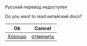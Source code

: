 Русский перевод недоступен

Do you want to read китайский docs?

| Ok                          | Cancel                         |
| --------------------------- | ------------------------------ |
| [Хорошо](../中文/readme.md) | [отменить](../../../Readme.md) |
